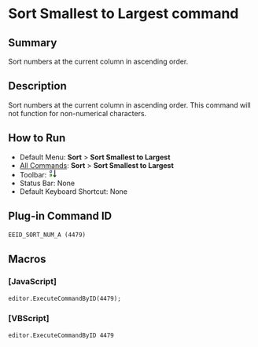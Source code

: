 # Sort Smallest to Largest command

## Summary

Sort numbers at the current column in ascending order.

## Description

Sort numbers at the current column in ascending order. This command will not function for non-numerical characters.

## How to Run

- Default Menu: **Sort** \> **Sort Smallest to Largest**
- [All Commands](../tools/all_commands): **Sort** \> **Sort Smallest to Largest**
- Toolbar: ![](../../images/sorting0-9.png)
- Status Bar: None
- Default Keyboard Shortcut: None

## Plug-in Command ID

```
EEID_SORT_NUM_A (4479)
```

## Macros

### \[JavaScript\]

```
editor.ExecuteCommandByID(4479);
```

### \[VBScript\]

```
editor.ExecuteCommandByID 4479
```
